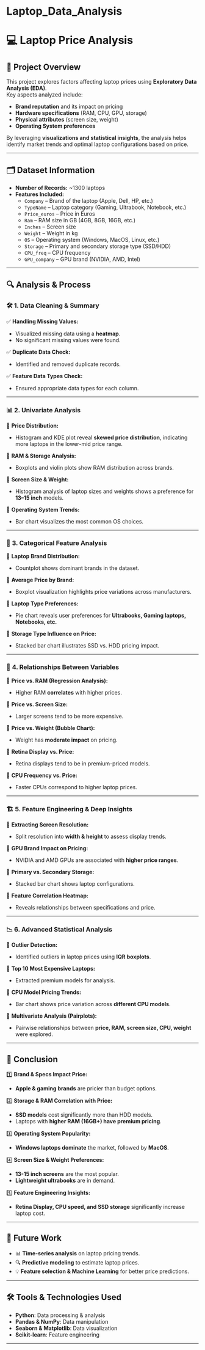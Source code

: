 # Laptop_Data_Analysis

# 💻 Laptop Price Analysis

## 📌 Project Overview  
This project explores factors affecting laptop prices using **Exploratory Data Analysis (EDA)**.  
Key aspects analyzed include:  
- **Brand reputation** and its impact on pricing  
- **Hardware specifications** (RAM, CPU, GPU, storage)  
- **Physical attributes** (screen size, weight)  
- **Operating System preferences**  

By leveraging **visualizations and statistical insights**, the analysis helps identify market trends and optimal laptop configurations based on price.

---

## 🗂️ Dataset Information  
- **Number of Records:** ~1300 laptops  
- **Features Included:**  
  - `Company` – Brand of the laptop (Apple, Dell, HP, etc.)  
  - `TypeName` – Laptop category (Gaming, Ultrabook, Notebook, etc.)  
  - `Price_euros` – Price in Euros  
  - `Ram` – RAM size in GB (4GB, 8GB, 16GB, etc.)  
  - `Inches` – Screen size  
  - `Weight` – Weight in kg  
  - `OS` – Operating system (Windows, MacOS, Linux, etc.)  
  - `Storage` – Primary and secondary storage type (SSD/HDD)  
  - `CPU_freq` – CPU frequency  
  - `GPU_company` – GPU brand (NVIDIA, AMD, Intel)  

---

## 🔍 Analysis & Process  

### 🛠️ **1. Data Cleaning & Summary**  
✅ **Handling Missing Values:**  
- Visualized missing data using a **heatmap**.  
- No significant missing values were found.  

✅ **Duplicate Data Check:**  
- Identified and removed duplicate records.  

✅ **Feature Data Types Check:**  
- Ensured appropriate data types for each column.  

---

### 📊 **2. Univariate Analysis**  
📌 **Price Distribution:**  
- Histogram and KDE plot reveal **skewed price distribution**, indicating more laptops in the lower-mid price range.  

📌 **RAM & Storage Analysis:**  
- Boxplots and violin plots show RAM distribution across brands.  

📌 **Screen Size & Weight:**  
- Histogram analysis of laptop sizes and weights shows a preference for **13–15 inch** models.  

📌 **Operating System Trends:**  
- Bar chart visualizes the most common OS choices.  

---

### 🔄 **3. Categorical Feature Analysis**  
📌 **Laptop Brand Distribution:**  
- Countplot shows dominant brands in the dataset.  

📌 **Average Price by Brand:**  
- Boxplot visualization highlights price variations across manufacturers.  

📌 **Laptop Type Preferences:**  
- Pie chart reveals user preferences for **Ultrabooks, Gaming laptops, Notebooks, etc.**  

📌 **Storage Type Influence on Price:**  
- Stacked bar chart illustrates SSD vs. HDD pricing impact.  

---

### 🔗 **4. Relationships Between Variables**  
📌 **Price vs. RAM (Regression Analysis):**  
- Higher RAM **correlates** with higher prices.  

📌 **Price vs. Screen Size:**  
- Larger screens tend to be more expensive.  

📌 **Price vs. Weight (Bubble Chart):**  
- Weight has **moderate impact** on pricing.  

📌 **Retina Display vs. Price:**  
- Retina displays tend to be in premium-priced models.  

📌 **CPU Frequency vs. Price:**  
- Faster CPUs correspond to higher laptop prices.  

---

### 🏗 **5. Feature Engineering & Deep Insights**  
📌 **Extracting Screen Resolution:**  
- Split resolution into **width & height** to assess display trends.  

📌 **GPU Brand Impact on Pricing:**  
- NVIDIA and AMD GPUs are associated with **higher price ranges**.  

📌 **Primary vs. Secondary Storage:**  
- Stacked bar chart shows laptop configurations.  

📌 **Feature Correlation Heatmap:**  
- Reveals relationships between specifications and price.  

---

### 📉 **6. Advanced Statistical Analysis**  
📌 **Outlier Detection:**  
- Identified outliers in laptop prices using **IQR boxplots**.  

📌 **Top 10 Most Expensive Laptops:**  
- Extracted premium models for analysis.  

📌 **CPU Model Pricing Trends:**  
- Bar chart shows price variation across **different CPU models**.  

📌 **Multivariate Analysis (Pairplots):**  
- Pairwise relationships between **price, RAM, screen size, CPU, weight** were explored.  

---

## 📌 Conclusion  
1️⃣ **Brand & Specs Impact Price:**  
   - **Apple & gaming brands** are pricier than budget options.  

2️⃣ **Storage & RAM Correlation with Price:**  
   - **SSD models** cost significantly more than HDD models.  
   - Laptops with **higher RAM (16GB+) have premium pricing**.  

3️⃣ **Operating System Popularity:**  
   - **Windows laptops dominate** the market, followed by **MacOS**.  

4️⃣ **Screen Size & Weight Preferences:**  
   - **13-15 inch screens** are the most popular.  
   - **Lightweight ultrabooks** are in demand.  

5️⃣ **Feature Engineering Insights:**  
   - **Retina Display, CPU speed, and SSD storage** significantly increase laptop cost.  

---

## 📌 Future Work  
- 📊 **Time-series analysis** on laptop pricing trends.  
- 🔍 **Predictive modeling** to estimate laptop prices.  
- 💡 **Feature selection & Machine Learning** for better price predictions.  

---

## 🛠 Tools & Technologies Used  
- **Python**: Data processing & analysis  
- **Pandas & NumPy**: Data manipulation  
- **Seaborn & Matplotlib**: Data visualization  
- **Scikit-learn**: Feature engineering  

---



